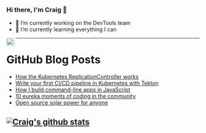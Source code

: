 ### Hi there, I'm Craig 👋

<!--
**CraigTeelFugro/CraigTeelFugro** is a ✨ _special_ ✨ repository because its `README.md` (this file) appears on your GitHub profile.

Here are some ideas to get you started:
-->

- 🔭 I’m currently working on the DevTools team
- 🌱 I’m currently learning everything I can

[<img align="left" alt="Craig Teel | LinkedIn" width="22px" src="https://cdn.jsdelivr.net/npm/simple-icons@v3/icons/linkedin.svg" />][linkedin]

---

# GitHub Blog Posts

<!-- BLOG-POST-LIST:START -->
- [How the Kubernetes ReplicationController works](https://opensource.com/article/21/11/kubernetes-replicationcontroller)
- [Write your first CI/CD pipeline in Kubernetes with Tekton](https://opensource.com/article/21/11/cicd-pipeline-kubernetes-tekton)
- [How I build command-line apps in JavaScript](https://opensource.com/article/21/11/javascript-command-line-apps)
- [10 eureka moments of coding in the community](https://opensource.com/article/21/11/community-code-stories)
- [Open source solar power for anyone](https://opensource.com/article/21/11/open-source-solar-power)
<!-- BLOG-POST-LIST:END -->

## [![Craig's github stats](https://github-readme-stats.vercel.app/api?username=craigteelfugro)](https://github.com/anuraghazra/github-readme-stats)


[linkedin]: https://linkedin.com/in/craig-teel-b8786771
